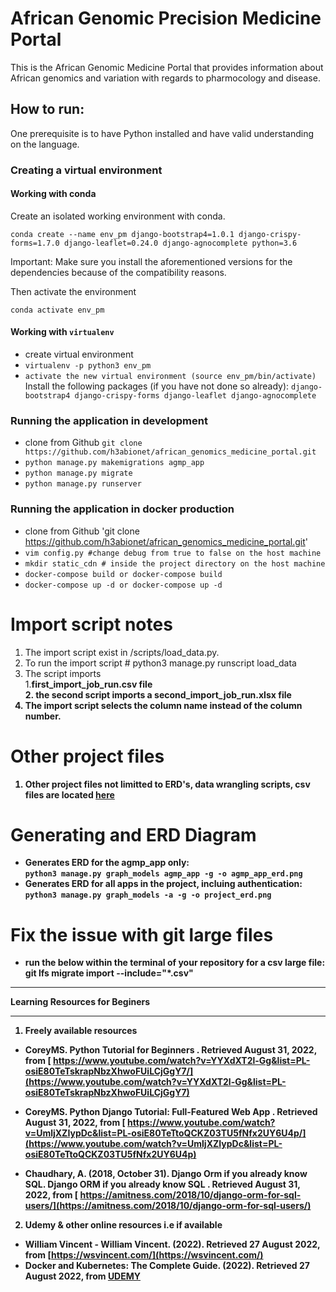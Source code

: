 # African Genomic Precision Medicine Portal

This is the African Genomic Medicine Portal that provides information about African genomics and variation with regards to pharmocology and disease.

## How to run:

One prerequisite is to have Python installed and have valid understanding on the language.

### Creating a virtual environment 

#### Working with conda 

Create an isolated working environment with conda.

```shell
conda create --name env_pm django-bootstrap4=1.0.1 django-crispy-forms=1.7.0 django-leaflet=0.24.0 django-agnocomplete python=3.6
```
Important: Make sure you install the aforementioned versions for the dependencies because of the compatibility reasons. 

Then activate the environment 

```
conda activate env_pm
```

#### Working with `virtualenv`
* create virtual environment
* `virtualenv -p python3 env_pm`
* `activate the new virtual environment (source env_pm/bin/activate)`
Install the following packages (if you have not done so already):
`django-bootstrap4 django-crispy-forms django-leaflet django-agnocomplete`

### Running the application in development

* clone from Github `git clone https://github.com/h3abionet/african_genomics_medicine_portal.git`
* `python manage.py makemigrations agmp_app`
* `python manage.py migrate`
* `python manage.py runserver`


### Running the application in docker production

* clone from Github 'git clone  https://github.com/h3abionet/african_genomics_medicine_portal.git'
* `vim config.py #change debug from true to false on the host machine`
* `mkdir static_cdn # inside the project directory on the host machine`
* `docker-compose build or docker-compose build`
* `docker-compose up -d or docker-compose up -d`

# Import script notes
1. The import script exist in /scripts/load_data.py.
2. To run the import script # python3 manage.py runscript load_data
3. The script imports
                <br>1.<b>first_import_job_run.csv <b> file 
               <br> 2. the second script imports a <b>second_import_job_run.xlsx</b> file
4. The import script selects the column name instead of the column number.

# Other project files
1. Other project files not limitted to ERD's, data wrangling scripts, csv files are located <a href="https://drive.google.com/drive/u/0/folders/17vzyy3QGL466uH5uxAXDXiCySe3rZD36" target="_blank">here</a>

<!-- # Screen shots of tabular presentation of PharmaGKb data -->
<!-- ![](images/drug.png?raw=true)
![](images/snp.png?raw=true)
![](images/snp_ethnic.png?raw=true) -->

# Generating and ERD Diagram

* Generates ERD for the agmp_app only: <br> `python3 manage.py graph_models agmp_app -g -o agmp_app_erd.png` 
* Generates ERD for all apps in the project, incluing authentication:<br> `python3 manage.py graph_models -a -g -o project_erd.png` 

# Fix the issue with git large files
* run the below within the terminal of your repository for a csv large file: <br> git lfs migrate import --include="*.csv"

<hr>      
Learning Resources for Beginers
<hr> 

1. Freely available resources
- CoreyMS. Python Tutorial for Beginners . Retrieved August 31, 2022, from [ https://www.youtube.com/watch?v=YYXdXT2l-Gg&list=PL-osiE80TeTskrapNbzXhwoFUiLCjGgY7/](https://www.youtube.com/watch?v=YYXdXT2l-Gg&list=PL-osiE80TeTskrapNbzXhwoFUiLCjGgY7)

- CoreyMS. Python Django Tutorial: Full-Featured Web App . Retrieved August 31, 2022, from [ https://www.youtube.com/watch?v=UmljXZIypDc&list=PL-osiE80TeTtoQCKZ03TU5fNfx2UY6U4p/](https://www.youtube.com/watch?v=UmljXZIypDc&list=PL-osiE80TeTtoQCKZ03TU5fNfx2UY6U4p)

- Chaudhary, A. (2018, October 31). Django Orm if you already know SQL. Django ORM if you already know SQL . Retrieved August 31, 2022, from [ https://amitness.com/2018/10/django-orm-for-sql-users/](https://amitness.com/2018/10/django-orm-for-sql-users/)

2. Udemy & other online resources i.e if available
- William Vincent - William Vincent. (2022). Retrieved 27 August 2022, from [https://wsvincent.com/](https://wsvincent.com/)
- Docker and Kubernetes: The Complete Guide. (2022). Retrieved 27 August 2022, from [UDEMY](https://www.udemy.com/course/docker-and-kubernetes-the-complete-guide/?LSNPUBID=JVFxdTr9V80&ranEAID=JVFxdTr9V80&ranMID=39197&ranSiteID=JVFxdTr9V80-FPVFIipzqssQR0YfZDpoHA&utm_medium=udemyads&utm_source=aff-campaign)
